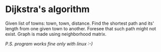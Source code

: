 # Dijkstra's algorithm

<p>Given list of towns: town, town, distance. Find the shortest path and its' length from one given town to another. Foresee that such path might not exist. Graph is made using neighborhood matrix.</p>

<i>P.S. program works fine only with linux :-)</i>
